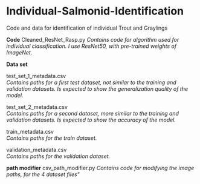 # Individual-Salmonid-Identification
Code and data for identification of individual Trout and Graylings


**Code** Cleaned_ResNet_Rasp.py
      *Contains code for algorithm used for individual classification. I use ResNet50, with pre-trained weights of ImageNet.*


**Data set** 

test_set_1_metadata.csv    
    *Contains paths for a first test dataset, not similar to the training and validation datasets. Is expected to show the generalization quality of the model.*


test_set_2_metadata.csv    
    *Contains paths for a second dataset, more similar to the training and validation datasets. Is expected to show the accuracy of the model.*


train_metadata.csv    
    *Contains paths for the train dataset.*


validation_metadata.csv    
    *Contains paths for the validation dataset.*


**path modifier** csv_path_modifier.py
      *Contains code for modifying the image paths, for the 4 dataset files"*

